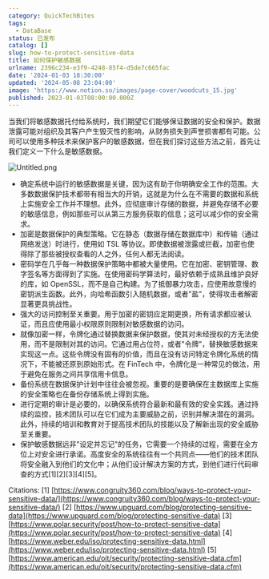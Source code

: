 ```yaml
---
category: QuickTechBites
tags:
  - DataBase
status: 已发布
catalog: []
slug: how-to-protect-sensitive-data
title: 如何保护敏感数据
urlname: 2396c234-e3f9-4248-85f4-d5de7c665fac
date: '2024-01-03 18:30:00'
updated: '2024-05-08 23:04:00'
image: 'https://www.notion.so/images/page-cover/woodcuts_15.jpg'
published: 2023-01-03T08:00:00.000Z
---
```


当我们将敏感数据托付给系统时，我们期望它们能够保证数据的安全和保护。数据泄露可能对组织及其客户产生毁灭性的影响，从财务损失到声誉损害都有可能。公司可以使用多种技术来保护客户的敏感数据，但在我们探讨这些方法之前，首先让我们定义一下什么是敏感数据。


![Untitled.png](https://prod-files-secure.s3.us-west-2.amazonaws.com/5d24fe63-e567-4804-86f9-9fdc62e13082/aa7e6578-50d6-4f37-a4e4-28071bd0fba3/Untitled.png?X-Amz-Algorithm=AWS4-HMAC-SHA256&X-Amz-Content-Sha256=UNSIGNED-PAYLOAD&X-Amz-Credential=ASIAZI2LB4666HXLYMIT%2F20250415%2Fus-west-2%2Fs3%2Faws4_request&X-Amz-Date=20250415T054005Z&X-Amz-Expires=3600&X-Amz-Security-Token=IQoJb3JpZ2luX2VjEJ3%2F%2F%2F%2F%2F%2F%2F%2F%2F%2FwEaCXVzLXdlc3QtMiJHMEUCID62gXMU6STACV7aSC5X7pdoyGwpmL72aABmx3nXa1LsAiEAk5I96EgKZt27ZSBUqFM0k%2FWKCdIrrsDFSXj7ZnXZei4q%2FwMIJhAAGgw2Mzc0MjMxODM4MDUiDI%2FlFyuXHZPoM5tQ4SrcA%2FfaWrFIe4p4PNyBTzA9wgAqMBFHfybL%2BJ12iOENCI03qKbaAoVYe5G6u90slf8MwRBNK6qF3qpIoZCfOzlq%2FKbaLSCi613k41WlhC8VpVg2lNw3edywI2I%2B2fhTBxl5xpLm0rSfnkWkEGbx%2Bu3xS4aPmMIN9CcvNanBWgxU1xlCwJEBvT9YUM6b2HMKNdL5VMwbscwjScap9A0fe%2FtZYyiltGdZNGFBXb2oaHjrR3YhY8%2FHRgw66U%2FqplNtRc%2BBTX9ZEXZ9ygswozTH03ykpnaM40jvnFw7pTyxTUnR3nv%2BT%2Bs6kEwIAu2igprq%2FEm8V2Xq9%2F5aEM8ls%2Fk61W4%2B1frZTWO7phqucwcKS768eIo0Zax%2B%2BG7HAzR9BdTksqRaN%2BR6Q0vp6cEvSXVg2A3GZvPnUecGHaiZ7u%2BfxIinn6c5LxSPQnfvvYwbVsV9wXSIIOqSSLMNTqWIVeK6aiwe9hxYkG5ABhHapWAVHb8TlvKwydRGHkYWhvyvES51TAFRhg%2BRMJEMMNdKi%2FMvYsXk1KTR80q1ynSDFCzIdl4l4xG10L02YkixwtX419JY4Rd9pvqaMsbV%2FJ3%2B7CDgnev2%2BY3Nk9rFHcL3%2BqFrE7xWk98F62ZBN5RT0eLX%2FOQhMJbO978GOqUBdJck%2BrX7rEiHkQ3fLSEQfdVL7Hdwscu%2FI775X%2BL2EstHN8qgVXZkusF0OaF4r%2BKNRmsxz%2BGKu5SWnIC6SrkA9j%2BAKDT1HkwhO%2FEMjMSyRzwnJJ8hCaL%2Bn6jAcgFNxcVdptZ8K%2BrTuzbfGICSjgE%2FI66eS16boIc9aDPDt5ceKaVvZLCpWazzy192EnsZLpapIWhBiFfUj1iwvvURQR5PSBtBuVCq&X-Amz-Signature=6fb52b2bdf9b9bb83dd987058487f22dfc768fafa0715286ee3dac8c8bb7d37b&X-Amz-SignedHeaders=host&x-id=GetObject)

- 确定系统中运行的敏感数据是关键，因为这有助于你明确安全工作的范围。大多数数据保护技术都带有相当大的开销，这就是为什么在不需要的数据和系统上实施安全工作并不理想。此外，应彻底审计存储的数据，并避免存储不必要的敏感信息，例如那些可以从第三方服务获取的信息；这可以减少你的安全需求。
- 加密是数据保护的典型策略。它在静态（数据存储在数据库中）和传输（通过网络发送）时进行，使用如 TSL 等协议。即使数据被泄露或拦截，加密也使得除了那些被授权查看的人之外，任何人都无法阅读。
- 密码学在几乎每一种数据保护策略中都被大量使用。它在加密、密钥管理、数字签名等方面得到了实施。在使用密码学算法时，最好依赖于成熟且维护良好的库，如 OpenSSL，而不是自己构建。为了抵御暴力攻击，应使用故意慢的密钥派生函数。此外，向哈希函数引入随机数据，或者"盐"，使得攻击者解密显著更具挑战性。
- 强大的访问控制至关重要。用于加密的密钥应定期更换，所有请求都应被认证，而且应使用最小权限原则限制对敏感数据的访问。
- 就像加密一样，令牌化通过替换数据来保护数据，使其对未经授权的方无法使用，而不是限制对其的访问。它通过用占位符，或者"令牌"，替换敏感数据来实现这一点。这些令牌没有固有的价值，而且在没有访问特定令牌化系统的情况下，不能被还原到原始形式。在 FinTech 中，令牌化是一种常见的做法，用于避免在服务之间共享信用卡信息。
- 备份系统在数据保护计划中往往会被忽视。重要的是要确保在主数据库上实施的安全策略也在备份存储系统上得到实施。
- 进行定期的审计是必要的，以确保系统符合最新和最有效的安全实践。通过持续的监控，技术团队可以在它们成为主要威胁之前，识别并解决潜在的漏洞。此外，持续的培训和教育对于提高技术团队的技能以及了解新出现的安全威胁至关重要。
- 保护敏感数据远非"设定并忘记"的任务，它需要一个持续的过程，需要在全方位上对安全进行承诺。高度安全的系统往往有一个共同点——他们的技术团队将安全融入到他们的文化中；从他们设计解决方案的方式，到他们进行代码审查的方式[1][2][3][4][5]。

Citations:
[1] [https://www.congruity360.com/blog/ways-to-protect-your-sensitive-data/](https://www.congruity360.com/blog/ways-to-protect-your-sensitive-data/)
[2] [https://www.upguard.com/blog/protecting-sensitive-data](https://www.upguard.com/blog/protecting-sensitive-data)
[3] [https://www.polar.security/post/how-to-protect-sensitive-data](https://www.polar.security/post/how-to-protect-sensitive-data)
[4] [https://www.weber.edu/iso/protecting-sensitive-data.html](https://www.weber.edu/iso/protecting-sensitive-data.html)
[5] [https://www.american.edu/oit/security/protecting-sensitive-data.cfm](https://www.american.edu/oit/security/protecting-sensitive-data.cfm)

